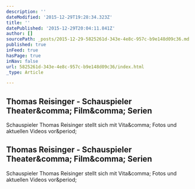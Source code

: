 ```yaml
---
description: ''
dateModified: '2015-12-29T19:28:34.323Z'
title: ''
datePublished: '2015-12-29T20:04:11.841Z'
author: []
sourcePath: _posts/2015-12-29-5825261d-343e-4e8c-957c-b9e148d09c36.md
published: true
inFeed: true
hasPage: true
inNav: false
url: 5825261d-343e-4e8c-957c-b9e148d09c36/index.html
_type: Article

---
```

<article style=""><h1>Thomas Reisinger - Schauspieler Theater&amp;comma; Film&amp;comma; Serien</h1><p>Schauspieler Thomas Reisinger stellt sich mit Vita&amp;comma; Fotos und aktuellen Videos vor&amp;period;</p></article>

<article style=""><h1>Thomas Reisinger - Schauspieler Theater&amp;comma; Film&amp;comma; Serien</h1><p>Schauspieler Thomas Reisinger stellt sich mit Vita&amp;comma; Fotos und aktuellen Videos vor&amp;period;</p></article>
